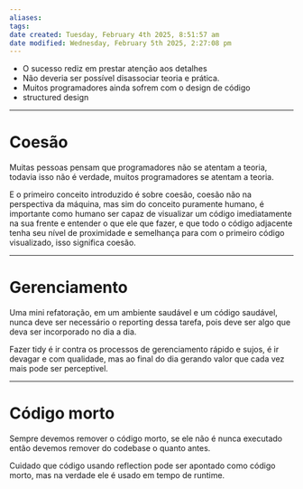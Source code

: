 ```yaml
---
aliases: 
tags: 
date created: Tuesday, February 4th 2025, 8:51:57 am
date modified: Wednesday, February 5th 2025, 2:27:08 pm
---
```

- O sucesso rediz em prestar atenção aos detalhes
- Não deveria ser possível disassociar teoria e prática. 
- Muitos programadores ainda sofrem com o design de código
- structured design

----

# Coesão

Muitas pessoas pensam que programadores não se atentam a teoria, todavia isso não é verdade, muitos programadores se atentam a teoria. 

E o primeiro conceito introduzido é sobre coesão, coesão não na perspectiva da máquina, mas sim do conceito puramente humano, é importante como humano ser capaz de visualizar um código imediatamente na sua frente e entender o que ele que fazer, e que todo o código adjacente tenha seu nível de proximidade e semelhança para com o primeiro código visualizado, isso significa coesão.

---

# Gerenciamento

Uma mini refatoração, em um ambiente saudável e um código saudável, nunca deve ser necessário o reporting dessa tarefa, pois deve ser algo que deva ser incorporado no dia a dia.

Fazer tidy é ir contra os processos de gerenciamento rápido e sujos, é ir devagar e com qualidade, mas ao final do dia gerando valor que cada vez mais pode ser perceptivel.

---

# Código morto

Sempre devemos remover o código morto, se ele não é nunca executado então devemos remover do codebase o quanto antes.

Cuidado que código usando reflection pode ser apontado como código morto, mas na verdade ele é usado em tempo de runtime.
